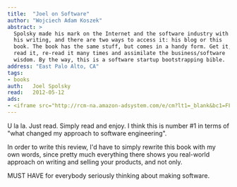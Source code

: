 ```yaml
---
title:	"Joel on Software"
author: "Wojciech Adam Koszek"
abstract: >
  Spolsky made his mark on the Internet and the software industry with
  his writing, and there are two ways to access it: his blog or this
  book. The book has the same stuff, but comes in a handy form. Get it,
  read it, re-read it many times and assimilate the business/software
  wisdom. By the way, this is a software startup bootstrapping bible.
address: "East Palo Alto, CA"
tags:
- books
auth:	Joel Spolsky
read:	2012-05-12
ads:
- <iframe src="http://rcm-na.amazon-adsystem.com/e/cm?lt1=_blank&bc1=FFFFFF&IS2=1&npa=1&bg1=FFFFFF&fc1=000000&lc1=FF0000&t=wkoszek08-20&o=1&p=8&l=as4&m=amazon&f=ifr&ref=ss_til&asins=1590593898" style="width:120px;height:240px;" scrolling="no" marginwidth="0" marginheight="0" frameborder="0"></iframe>
---
```

U la la. Just read. Simply read and enjoy. I think this is number #1 in
terms of "what changed my approach to software engineering".

In order to write this review, I'd have to simply rewrite this book with my
own words, since pretty much everything there shows you real-world approach
on writing and selling your products, and not only.

MUST HAVE for everybody seriously thinking about making software.
